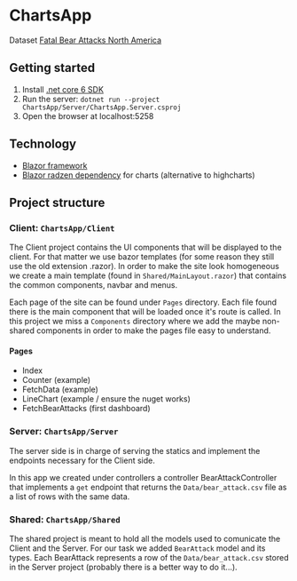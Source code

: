 # ChartsApp

Dataset [Fatal Bear Attacks North America](https://www.kaggle.com/datasets/danela/fatal-bear-attacks-north-america?resource=download)

## Getting started

1. Install [.net core 6 SDK](https://dotnet.microsoft.com/en-us/download/dotnet/6.0)
2. Run the server: `dotnet run --project ChartsApp/Server/ChartsApp.Server.csproj`
3. Open the browser at localhost:5258

## Technology

- [Blazor framework](https://dotnet.microsoft.com/en-us/apps/aspnet/web-apps/blazor)
- [Blazor radzen dependency](https://blazor.radzen.com/docs/guides/components/chart.html?q=line%20chart) for charts (alternative to highcharts)

## Project structure

### Client: `ChartsApp/Client`

The Client project contains the UI components that will be displayed to the client. For that matter we use bazor templates (for some reason they still use the old extension .razor).
In order to make the site look homogeneous we create a main template (found in `Shared/MainLayout.razor`) that contains the common components, navbar and menus.

Each page of the site can be found under `Pages` directory. Each file found there is the main component that will be loaded once it's route is called. In this project we miss a `Components` directory where we add the maybe non-shared components in order to make the pages file easy to understand.

#### Pages

- Index
- Counter (example)
- FetchData (example)
- LineChart (example / ensure the nuget works)
- FetchBearAttacks (first dashboard)

### Server: `ChartsApp/Server`

The server side is in charge of serving the statics and implement the endpoints necessary for the Client side.

In this app we created under controllers a controller BearAttackController that implements a `get` endpoint that returns the `Data/bear_attack.csv` file as a list of rows with the same data.

### Shared: `ChartsApp/Shared`

The shared project is meant to hold all the models used to comunicate the Client and the Server. For our task we added `BearAttack` model and its types. Each BearAttack represents a row of the `Data/bear_attack.csv` stored in the Server project (probably there is a better way to do it...).
